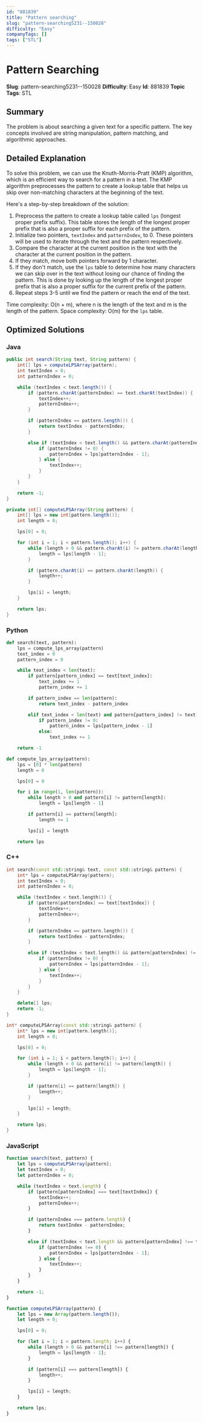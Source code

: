 ```yaml
---
id: "881839"
title: "Pattern searching"
slug: "pattern-searching5231--150028"
difficulty: "Easy"
companyTags: []
tags: ["STL"]
---
```


**Pattern Searching**
=====================

**Slug**: pattern-searching5231--150028
**Difficulty**: Easy
**Id**: 881839
**Topic Tags**: STL

## Summary
The problem is about searching a given text for a specific pattern. The key concepts involved are string manipulation, pattern matching, and algorithmic approaches.

## Detailed Explanation
To solve this problem, we can use the Knuth-Morris-Pratt (KMP) algorithm, which is an efficient way to search for a pattern in a text. The KMP algorithm preprocesses the pattern to create a lookup table that helps us skip over non-matching characters at the beginning of the text.

Here's a step-by-step breakdown of the solution:

1. Preprocess the pattern to create a lookup table called `lps` (longest proper prefix suffix). This table stores the length of the longest proper prefix that is also a proper suffix for each prefix of the pattern.
2. Initialize two pointers, `textIndex` and `patternIndex`, to 0. These pointers will be used to iterate through the text and the pattern respectively.
3. Compare the character at the current position in the text with the character at the current position in the pattern.
4. If they match, move both pointers forward by 1 character.
5. If they don't match, use the `lps` table to determine how many characters we can skip over in the text without losing our chance of finding the pattern. This is done by looking up the length of the longest proper prefix that is also a proper suffix for the current prefix of the pattern.
6. Repeat steps 3-5 until we find the pattern or reach the end of the text.

Time complexity: O(n + m), where n is the length of the text and m is the length of the pattern.
Space complexity: O(m) for the `lps` table.

## Optimized Solutions

### Java
```java
public int search(String text, String pattern) {
    int[] lps = computeLPSArray(pattern);
    int textIndex = 0;
    int patternIndex = 0;

    while (textIndex < text.length()) {
        if (pattern.charAt(patternIndex) == text.charAt(textIndex)) {
            textIndex++;
            patternIndex++;
        }

        if (patternIndex == pattern.length()) {
            return textIndex - patternIndex;
        }

        else if (textIndex < text.length() && pattern.charAt(patternIndex) != text.charAt(textIndex)) {
            if (patternIndex != 0) {
                patternIndex = lps[patternIndex - 1];
            } else {
                textIndex++;
            }
        }
    }

    return -1;
}

private int[] computeLPSArray(String pattern) {
    int[] lps = new int[pattern.length()];
    int length = 0;

    lps[0] = 0;

    for (int i = 1; i < pattern.length(); i++) {
        while (length > 0 && pattern.charAt(i) != pattern.charAt(length)) {
            length = lps[length - 1];
        }

        if (pattern.charAt(i) == pattern.charAt(length)) {
            length++;
        }

        lps[i] = length;
    }

    return lps;
}
```

### Python
```python
def search(text, pattern):
    lps = compute_lps_array(pattern)
    text_index = 0
    pattern_index = 0

    while text_index < len(text):
        if pattern[pattern_index] == text[text_index]:
            text_index += 1
            pattern_index += 1

        if pattern_index == len(pattern):
            return text_index - pattern_index

        elif text_index < len(text) and pattern[pattern_index] != text[text_index]:
            if pattern_index != 0:
                pattern_index = lps[pattern_index - 1]
            else:
                text_index += 1

    return -1

def compute_lps_array(pattern):
    lps = [0] * len(pattern)
    length = 0

    lps[0] = 0

    for i in range(1, len(pattern)):
        while length > 0 and pattern[i] != pattern[length]:
            length = lps[length - 1]

        if pattern[i] == pattern[length]:
            length += 1

        lps[i] = length

    return lps
```

### C++
```cpp
int search(const std::string& text, const std::string& pattern) {
    int* lps = computeLPSArray(pattern);
    int textIndex = 0;
    int patternIndex = 0;

    while (textIndex < text.length()) {
        if (pattern[patternIndex] == text[textIndex]) {
            textIndex++;
            patternIndex++;
        }

        if (patternIndex == pattern.length()) {
            return textIndex - patternIndex;
        }

        else if (textIndex < text.length() && pattern[patternIndex] != text[textIndex]) {
            if (patternIndex != 0) {
                patternIndex = lps[patternIndex - 1];
            } else {
                textIndex++;
            }
        }
    }

    delete[] lps;
    return -1;
}

int* computeLPSArray(const std::string& pattern) {
    int* lps = new int[pattern.length()];
    int length = 0;

    lps[0] = 0;

    for (int i = 1; i < pattern.length(); i++) {
        while (length > 0 && pattern[i] != pattern[length]) {
            length = lps[length - 1];
        }

        if (pattern[i] == pattern[length]) {
            length++;
        }

        lps[i] = length;
    }

    return lps;
}
```

### JavaScript
```javascript
function search(text, pattern) {
    let lps = computeLPSArray(pattern);
    let textIndex = 0;
    let patternIndex = 0;

    while (textIndex < text.length) {
        if (pattern[patternIndex] === text[textIndex]) {
            textIndex++;
            patternIndex++;
        }

        if (patternIndex === pattern.length) {
            return textIndex - patternIndex;
        }

        else if (textIndex < text.length && pattern[patternIndex] !== text[textIndex]) {
            if (patternIndex !== 0) {
                patternIndex = lps[patternIndex - 1];
            } else {
                textIndex++;
            }
        }
    }

    return -1;
}

function computeLPSArray(pattern) {
    let lps = new Array(pattern.length());
    let length = 0;

    lps[0] = 0;

    for (let i = 1; i < pattern.length; i++) {
        while (length > 0 && pattern[i] !== pattern[length]) {
            length = lps[length - 1];
        }

        if (pattern[i] === pattern[length]) {
            length++;
        }

        lps[i] = length;
    }

    return lps;
}
```